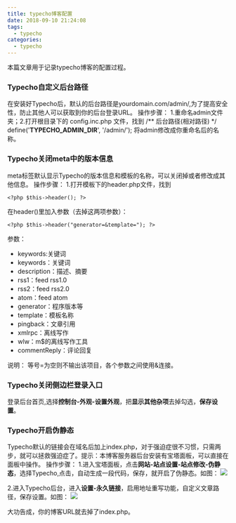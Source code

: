 ```yaml
---
title: typecho博客配置
date: 2018-09-10 21:24:08
tags: 
  - typecho
categories: 
  - typecho
---
```


本篇文章用于记录typecho博客的配置过程。


<!--more-->


### Typecho自定义后台路径 ##
在安装好Typecho后，默认的后台路径是yourdomain.com/admin/,为了提高安全性，防止其他人可以获取到你的后台登录URL。
操作步骤：
1.重命名admin文件夹；2.打开根目录下的 config.inc.php 文件，找到
    /** 后台路径(相对路径) */
    define('__TYPECHO_ADMIN_DIR__', '/admin/');
将admin修改成你重命名后的名称。
### Typecho关闭meta中的版本信息 ##
meta标签默认显示Typecho的版本信息和模板的名称，可以关闭掉或者修改成其他信息。
操作步骤：
1.打开模板下的header.php文件，找到

    <?php $this->header(); ?>
在header()里加入参数（去掉这两项参数）：

    <?php $this->header("generator=&template="); ?> 
参数：

 - keywords:关键词
 - keywords：关键词
 - description：描述、摘要
 - rss1：feed rss1.0
 - rss2：feed rss2.0
 - atom：feed atom
 - generator：程序版本等
 - template：模板名称
 - pingback：文章引用
 - xmlrpc：离线写作
 - wlw：m$的离线写作工具
 - commentReply：评论回复

说明：
等号=为空则不输出该项目，各个参数之间使用&连接。
### Typecho关闭侧边栏登录入口 ##
登录后台首页,选择**控制台-外观-设置外观**，把**显示其他杂项**去掉勾选，**保存设置**。
### Typecho开启伪静态 ##
Typecho默认的链接会在域名后加上index.php，对于强迫症很不习惯，只需两步，就可以拯救强迫症了。提示：本博客服务器后台安装有宝塔面板，可以直接在面板中操作。
操作步骤：
1.进入宝塔面板，点击**网站-站点设置-站点修改-伪静态**，选择Typecho,点击，自动生成一段代码，保存，就开启了伪静态。如图：
![](https://ws1.sinaimg.cn/large/006aBttAly1g1o2x6dcyjj30sz0dpt9r.jpg)

2.进入Typecho后台，进入**设置-永久链接**，启用地址重写功能，自定义文章路径，保存设置。如图：
![](https://ws1.sinaimg.cn/large/006aBttAly1g1o2xk6533j30pk0ayjrx.jpg)

大功告成，你的博客URL就去掉了index.php。

